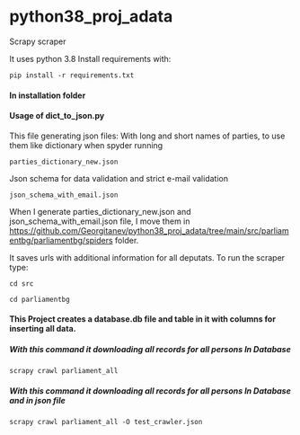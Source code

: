 # python38_proj_adata
 Scrapy scraper
 
 It uses python 3.8 
 Install requirements with:
 ```
 pip install -r requirements.txt
 ```

#### In installation folder
#### Usage of dict_to_json.py
This file generating json files:
With long and short names of parties, to use them like dictionary when spyder running
```
parties_dictionary_new.json
```
Json schema for data validation and strict e-mail validation
```
json_schema_with_email.json
```
When I generate parties_dictionary_new.json and json_schema_with_email.json file, I move them in https://github.com/Georgitanev/python38_proj_adata/tree/main/src/parliamentbg/parliamentbg/spiders
folder.

It saves urls with additional information for all deputats.
To run the scraper type:
```
cd src
```
```
cd parliamentbg
```
#### This Project creates a database.db file and table in it with columns for inserting all data.
##### With this command it downloading all records for all persons In Database
```
scrapy crawl parliament_all
```
##### With this command it downloading all records for all persons In Database and in json file
```
scrapy crawl parliament_all -O test_crawler.json
```

